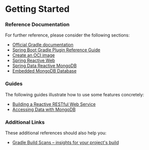 # Getting Started

### Reference Documentation
For further reference, please consider the following sections:

* [Official Gradle documentation](https://docs.gradle.org)
* [Spring Boot Gradle Plugin Reference Guide](https://docs.spring.io/spring-boot/docs/2.7.5/gradle-plugin/reference/html/)
* [Create an OCI image](https://docs.spring.io/spring-boot/docs/2.7.5/gradle-plugin/reference/html/#build-image)
* [Spring Reactive Web](https://docs.spring.io/spring-boot/docs/2.7.5/reference/htmlsingle/#web.reactive)
* [Spring Data Reactive MongoDB](https://docs.spring.io/spring-boot/docs/2.7.5/reference/htmlsingle/#data.nosql.mongodb)
* [Embedded MongoDB Database](https://docs.spring.io/spring-boot/docs/2.7.5/reference/htmlsingle/#data.nosql.mongodb.embedded)

### Guides
The following guides illustrate how to use some features concretely:

* [Building a Reactive RESTful Web Service](https://spring.io/guides/gs/reactive-rest-service/)
* [Accessing Data with MongoDB](https://spring.io/guides/gs/accessing-data-mongodb/)

### Additional Links
These additional references should also help you:

* [Gradle Build Scans – insights for your project's build](https://scans.gradle.com#gradle)

